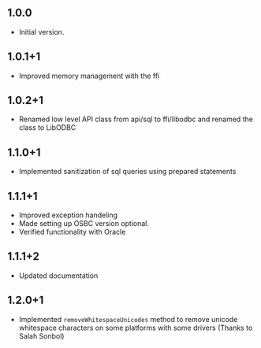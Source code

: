 ## 1.0.0

- Initial version.

## 1.0.1+1

- Improved memory management with the ffi

## 1.0.2+1

- Renamed low level API class from api/sql to ffi/libodbc and renamed the class to LibODBC

## 1.1.0+1

- Implemented sanitization of sql queries using prepared statements

## 1.1.1+1

- Improved exception handeling
- Made setting up OSBC version optional.
- Verified functionality with Oracle

## 1.1.1+2

- Updated documentation

## 1.2.0+1

- Implemented `removeWhitespaceUnicodes` method to remove unicode whitespace characters on some platforms with some drivers (Thanks to Salah Sonbol)
